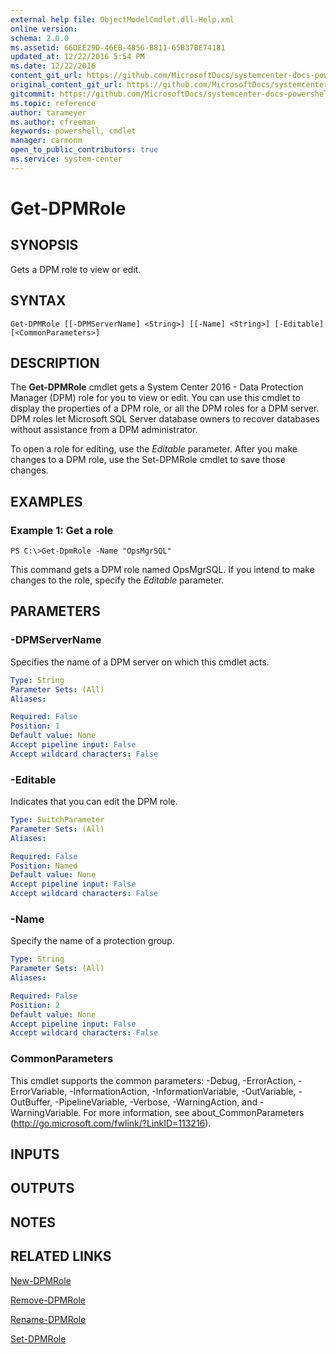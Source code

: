 ```yaml
---
external help file: ObjectModelCmdlet.dll-Help.xml
online version: 
schema: 2.0.0
ms.assetid: 66DEE29D-46EB-4856-B811-65B37BE74181
updated_at: 12/22/2016 5:54 PM
ms.date: 12/22/2016
content_git_url: https://github.com/MicrosoftDocs/systemcenter-docs-powershell/blob/live/systemcenter-cmdlets/SystemCenter2016/DataProtectionManager/vlatest/Get-DPMRole.md
original_content_git_url: https://github.com/MicrosoftDocs/systemcenter-docs-powershell/blob/live/systemcenter-cmdlets/SystemCenter2016/DataProtectionManager/vlatest/Get-DPMRole.md
gitcommit: https://github.com/MicrosoftDocs/systemcenter-docs-powershell/blob/17c3a51bd892aad46c731d9f381f0704b4815004/systemcenter-cmdlets/SystemCenter2016/DataProtectionManager/vlatest/Get-DPMRole.md
ms.topic: reference
author: tarameyer
ms.author: cfreeman
keywords: powershell, cmdlet
manager: carmonm
open_to_public_contributors: true
ms.service: system-center
---
```


# Get-DPMRole

## SYNOPSIS
Gets a DPM role to view or edit.

## SYNTAX

```
Get-DPMRole [[-DPMServerName] <String>] [[-Name] <String>] [-Editable] [<CommonParameters>]
```

## DESCRIPTION
The **Get-DPMRole** cmdlet gets a System Center 2016 - Data Protection Manager (DPM) role for you to view or edit.
You can use this cmdlet to display the properties of a DPM role, or all the DPM roles for a DPM server.
DPM roles let Microsoft SQL Server database owners to recover databases without assistance from a DPM administrator.

To open a role for editing, use the *Editable* parameter.
After you make changes to a DPM role, use the Set-DPMRole cmdlet to save those changes.

## EXAMPLES

### Example 1: Get a role
```
PS C:\>Get-DpmRole -Name "OpsMgrSQL"
```

This command gets a DPM role named OpsMgrSQL.
If you intend to make changes to the role, specify the *Editable* parameter.

## PARAMETERS

### -DPMServerName
Specifies the name of a DPM server on which this cmdlet acts.

```yaml
Type: String
Parameter Sets: (All)
Aliases: 

Required: False
Position: 1
Default value: None
Accept pipeline input: False
Accept wildcard characters: False
```

### -Editable
Indicates that you can edit the DPM role.

```yaml
Type: SwitchParameter
Parameter Sets: (All)
Aliases: 

Required: False
Position: Named
Default value: None
Accept pipeline input: False
Accept wildcard characters: False
```

### -Name
Specify the name of a protection group.

```yaml
Type: String
Parameter Sets: (All)
Aliases: 

Required: False
Position: 2
Default value: None
Accept pipeline input: False
Accept wildcard characters: False
```

### CommonParameters
This cmdlet supports the common parameters: -Debug, -ErrorAction, -ErrorVariable, -InformationAction, -InformationVariable, -OutVariable, -OutBuffer, -PipelineVariable, -Verbose, -WarningAction, and -WarningVariable. For more information, see about_CommonParameters (http://go.microsoft.com/fwlink/?LinkID=113216).

## INPUTS

## OUTPUTS

## NOTES

## RELATED LINKS

[New-DPMRole](xref:SystemCenter2016/DataProtectionManager/vlatest/New-DPMRole.md)

[Remove-DPMRole](xref:SystemCenter2016/DataProtectionManager/vlatest/Remove-DPMRole.md)

[Rename-DPMRole](xref:SystemCenter2016/DataProtectionManager/vlatest/Rename-DPMRole.md)

[Set-DPMRole](xref:SystemCenter2016/DataProtectionManager/vlatest/Set-DPMRole.md)

